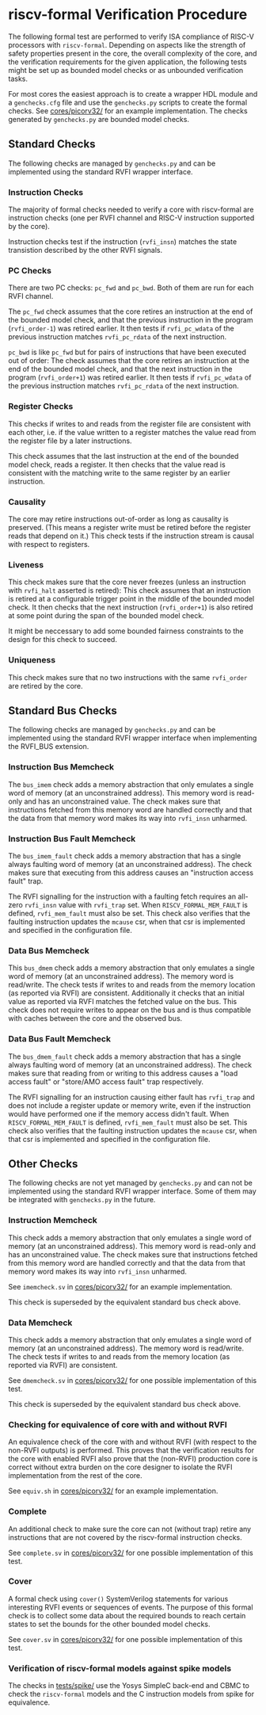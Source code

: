 
riscv-formal Verification Procedure
===================================

The following formal test are performed to verify ISA compliance of RISC-V processors with `riscv-formal`. Depending on aspects like the strength of safety properties present in the core, the overall complexity of the core, and the verification requirements for the given application, the following tests might be set up as bounded model checks or as unbounded verification tasks.

For most cores the easiest approach is to create a wrapper HDL module and a `genchecks.cfg` file and use the `genchecks.py` scripts to create the formal checks. See [cores/picorv32/](../cores/picorv32/) for an example implementation. The checks generated by `genchecks.py` are bounded model checks.


Standard Checks
---------------

The following checks are managed by `genchecks.py` and can be implemented using the standard RVFI wrapper interface.

### Instruction Checks

The majority of formal checks needed to verify a core with riscv-formal are instruction checks (one per RVFI channel and RISC-V instruction supported by the core).

Instruction checks test if the instruction (`rvfi_insn`) matches the state transistion described by the other RVFI signals.

### PC Checks

There are two PC checks: `pc_fwd` and `pc_bwd`. Both of them are run for each RVFI channel.

The `pc_fwd` check assumes that the core retires an instruction at the end of the bounded model check, and that the previous instruction in the program (`rvfi_order-1`) was retired earlier. It then tests if `rvfi_pc_wdata` of the previous instruction matches `rvfi_pc_rdata` of the next instruction.

`pc_bwd` is like `pc_fwd` but for pairs of instructions that have been executed out of order: The check assumes that the core retires an instruction at the end of the bounded model check, and that the next instruction in the program (`rvfi_order+1`) was retired earlier. It then tests if `rvfi_pc_wdata` of the previous instruction matches `rvfi_pc_rdata` of the next instruction.

### Register Checks

This checks if writes to and reads from the register file are consistent with each other, i.e. if the value written to a register matches the value read from the register file by a later instructions.

This check assumes that the last instruction at the end of the bounded model check, reads a register. It then checks that the value read is consistent with the matching write to the same register by an earlier instruction.

### Causality

The core may retire instructions out-of-order as long as causality is preserved. (This means a register write must be retired before the register reads that depend on it.) This check tests if the
instruction stream is causal with respect to registers.

### Liveness

This check makes sure that the core never freezes (unless an instruction with `rvfi_halt` asserted is retired): This check assumes that an instruction is retired at a configurable trigger point in the middle of the bounded model check. It then checks that the next instruction (`rvfi_order+1`) is also retired at some point during the span of the bounded model check.

It might be neccessary to add some bounded fairness constraints to the design for this check to succeed.

### Uniqueness

This check makes sure that no two instructions with the same `rvfi_order` are retired by the core.


Standard Bus Checks
-------------------

The following checks are managed by `genchecks.py` and can be implemented using the standard RVFI wrapper interface when implementing the RVFI_BUS extension.

### Instruction Bus Memcheck

The `bus_imem` check adds a memory abstraction that only emulates a single word of memory (at an unconstrained address). This memory word is read-only and has an unconstrained value. The check makes sure that instructions fetched from this memory word are handled correctly and that the data from that memory word makes its way into `rvfi_insn` unharmed.

### Instruction Bus Fault Memcheck

The `bus_imem_fault` check adds a memory abstraction that has a single always faulting word of memory (at an unconstrained address). The check makes sure that executing from this address causes an "instruction access fault" trap.

The RVFI signalling for the instruction with a faulting fetch requires an all-zero `rvfi_insn` value with `rvfi_trap` set.
When `RISCV_FORMAL_MEM_FAULT` is defined, `rvfi_mem_fault` must also be set.
This check also verifies that the faulting instruction updates the `mcause` csr, when that csr is implemented and specified in the configuration file.

### Data Bus Memcheck

This `bus_dmem` check adds a memory abstraction that only emulates a single word of memory (at an unconstrained address). The memory word is read/write. The check tests if writes to and reads from the memory location (as reported via RVFI) are consistent. Additionally it checks that an initial value as reported via RVFI matches the fetched value on the bus. This check does not require writes to appear on the bus and is thus compatible with caches between the core and the observed bus.

### Data Bus Fault Memcheck

The `bus_dmem_fault` check adds a memory abstraction that has a single always faulting word of memory (at an unconstrained address). The check makes sure that reading from or writing to this address causes a "load access fault" or "store/AMO access fault" trap respectively.

The RVFI signalling for an instruction causing either fault has `rvfi_trap` and does not include a register update or memory write, even if the instruction would have performed one if the memory access didn't fault.
When `RISCV_FORMAL_MEM_FAULT` is defined, `rvfi_mem_fault` must also be set.
This check also verifies that the faulting instruction updates the `mcause` csr, when that csr is implemented and specified in the configuration file.


Other Checks
------------

The following checks are not yet managed by `genchecks.py` and can not be implemented using the standard RVFI wrapper interface. Some of them may be integrated with `genchecks.py` in the future.

### Instruction Memcheck

This check adds a memory abstraction that only emulates a single word of memory (at an unconstrained address). This memory word is read-only and has an unconstrained value. The check makes sure that instructions fetched from this memory word are handled correctly and that the data from that memory word makes its way into `rvfi_insn` unharmed.

See `imemcheck.sv` in [cores/picorv32/](../cores/picorv32/) for an example implementation.

This check is superseded by the equivalent standard bus check above.

### Data Memcheck

This check adds a memory abstraction that only emulates a single word of memory (at an unconstrained address). The memory word is read/write. The check tests if writes to and reads from the memory location (as reported via RVFI) are consistent.

See `dmemcheck.sv` in [cores/picorv32/](../cores/picorv32/) for one possible implementation of this test.

This check is superseded by the equivalent standard bus check above.

### Checking for equivalence of core with and without RVFI

An equivalence check of the core with and without RVFI (with respect to the non-RVFI outputs) is performed. This proves that the verification results for the core with enabled RVFI also prove that the (non-RVFI) production core is correct without extra burden on the core designer to isolate the RVFI implementation from the rest of the core.

See `equiv.sh` in [cores/picorv32/](../cores/picorv32/) for an example implementation.

### Complete

An additional check to make sure the core can not (without trap) retire any instructions that are not covered by the riscv-formal instruction checks.

See `complete.sv` in [cores/picorv32/](../cores/picorv32/) for one possible implementation of this test.

### Cover

A formal check using `cover()` SystemVerilog statements for various interesting RVFI events or sequences of events. The purpose of this formal check is to collect some data about the required bounds to reach certain states to set the bounds for the other bounded model checks.

See `cover.sv` in [cores/picorv32/](../cores/picorv32/) for one possible implementation of this test.

### Verification of riscv-formal models against spike models

The checks in [tests/spike/](../tests/spike/) use the Yosys SimpleC back-end and CBMC to check the `riscv-formal` models and the C instruction models from spike for equivalence.

